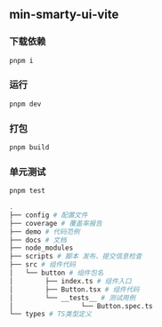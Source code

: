 ## min-smarty-ui-vite

### 下载依赖

```bash
pnpm i
```

### 运行

```bash
pnpm dev
```

### 打包

```bash
pnpm build
```

### 单元测试

```bash
pnpm test
```

```bash
.
├── config # 配置文件
├── coverage # 覆盖率报告
├── demo # 代码范例
├── docs # 文档
├── node_modules  
├── scripts # 脚本 发布、提交信息检查
├── src # 组件代码
│   └── button # 组件包名
│        ├── index.ts # 组件入口
│        ├── Button.tsx # 组件代码  
│        └── __tests__ # 测试用例
│                 └── Button.spec.ts   
└── types # TS类型定义
```
<!-- 44 -->